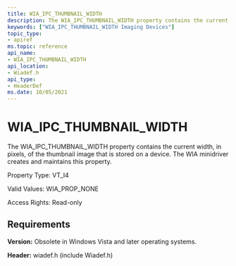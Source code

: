```yaml
---
title: WIA_IPC_THUMBNAIL_WIDTH
description: The WIA_IPC_THUMBNAIL_WIDTH property contains the current width, in pixels, of the thumbnail image that is stored on a device. The WIA minidriver creates and maintains this property.
keywords: ["WIA_IPC_THUMBNAIL_WIDTH Imaging Devices"]
topic_type:
- apiref
ms.topic: reference
api_name:
- WIA_IPC_THUMBNAIL_WIDTH
api_location:
- Wiadef.h
api_type:
- HeaderDef
ms.date: 10/05/2021
---
```


# WIA_IPC_THUMBNAIL_WIDTH

The WIA_IPC_THUMBNAIL_WIDTH property contains the current width, in pixels, of the thumbnail image that is stored on a device. The WIA minidriver creates and maintains this property.

Property Type: VT_I4

Valid Values: WIA_PROP_NONE

Access Rights: Read-only

## Requirements

**Version:** Obsolete in Windows Vista and later operating systems.

**Header:** wiadef.h (include Wiadef.h)
